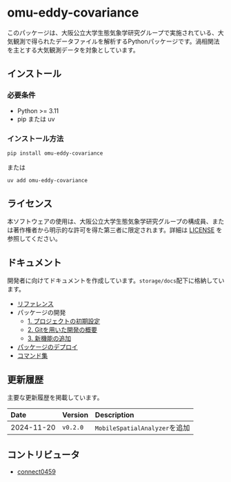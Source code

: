 # omu-eddy-covariance

このパッケージは、大阪公立大学生態気象学研究グループで実施されている、大気観測で得られたデータファイルを解析するPythonパッケージです。渦相関法を主とする大気観測データを対象としています。

## インストール

### 必要条件

- Python >= 3.11
- pip または uv

### インストール方法

```bash
pip install omu-eddy-covariance
```

または

```bash
uv add omu-eddy-covariance
```

## ライセンス

本ソフトウェアの使用は、大阪公立大学生態気象学研究グループの構成員、または著作権者から明示的な許可を得た第三者に限定されます。詳細は [LICENSE](https://github.com/omu-meteorology/omu-eddy-covariance/blob/main/LICENSE) を参照してください。

## ドキュメント

開発者に向けてドキュメントを作成しています。`storage/docs`配下に格納しています。

- [リファレンス](./storage/docs/references.md)
- パッケージの開発
  - [1. プロジェクトの初期設定](./storage/docs/development/1-init-project.md)
  - [2. Gitを用いた開発の概要](./storage/docs/development/2-overview-git.md)
  - [3. 新機能の追加](./storage/docs/development/3-add-features.md)
- [パッケージのデプロイ](./storage/docs/deployment.md)
- [コマンド集](./storage/docs/cmd.md)

## 更新履歴

主要な更新履歴を掲載しています。

| Date | Version | Description |
| :--- | :--- | :--- |
| 2024-11-20 | `v0.2.0` | `MobileSpatialAnalyzer`を追加 |

## コントリビュータ

- [connect0459](https://github.com/connect0459)
